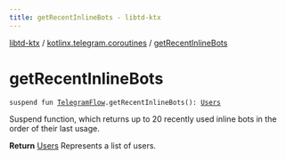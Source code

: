 ```yaml
---
title: getRecentInlineBots - libtd-ktx
---
```


[libtd-ktx](../index.html) / [kotlinx.telegram.coroutines](index.html) / [getRecentInlineBots](./get-recent-inline-bots.html)

# getRecentInlineBots

`suspend fun `[`TelegramFlow`](../kotlinx.telegram.core/-telegram-flow/index.html)`.getRecentInlineBots(): `[`Users`](https://tdlibx.github.io/td/docs/org/drinkless/td/libcore/telegram/TdApi/Users.html)

Suspend function, which returns up to 20 recently used inline bots in the order of their last
usage.

**Return**
[Users](https://tdlibx.github.io/td/docs/org/drinkless/td/libcore/telegram/TdApi/Users.html) Represents a list of users.

